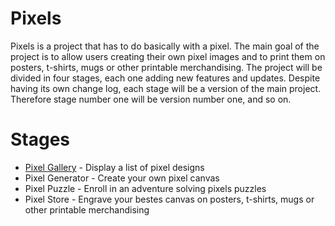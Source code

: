 # Pixels

Pixels is a project that has to do basically with a pixel. The main goal of the project is to allow users creating their own pixel images and to print them on posters, t-shirts, mugs or other printable merchandising. The project will be divided in four stages, each one adding new features and updates. Despite having its own change log, each stage will be a version of the main project. Therefore stage number one will be version number one, and so on.

# Stages
* [Pixel Gallery](https://github.com/ovimax/pixels/tree/pixel-galery) - Display a list of pixel designs
* Pixel Generator - Create your own pixel canvas
* Pixel Puzzle - Enroll in an adventure solving pixels puzzles
* Pixel Store - Engrave your bestes canvas on posters, t-shirts, mugs or other printable merchandising
